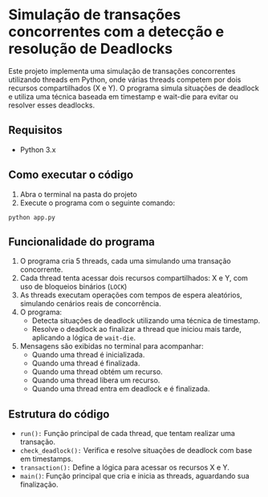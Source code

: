 # Simulação de transações concorrentes com a detecção e resolução de Deadlocks

Este projeto implementa uma simulação de transações concorrentes utilizando threads em Python, onde várias threads competem por dois recursos compartilhados (X e Y). O programa simula situações de deadlock e utiliza uma técnica baseada em timestamp e wait-die para evitar ou resolver esses deadlocks.

## Requisitos

- Python 3.x

## Como executar o código

1. Abra o terminal na pasta do projeto
2. Execute o programa com o seguinte comando:

```
python app.py
```

## Funcionalidade do programa

1. O programa cria 5 threads, cada uma simulando uma transação concorrente.
2. Cada thread tenta acessar dois recursos compartilhados: X e Y, com uso de bloqueios binários (`LOCK`)
3. As threads executam operações com tempos de espera aleatórios, simulando cenários reais de concorrência.
4. O programa:
   - Detecta situações de deadlock utilizando uma técnica de timestamp.
   - Resolve o deadlock ao finalizar a thread que iniciou mais tarde, aplicando a lógica de `wait-die`.
5. Mensagens são exibidas no terminal para acompanhar:
   - Quando uma thread é inicializada.
   - Quando uma thread é finalizada.
   - Quando uma thread obtém um recurso.
   - Quando uma thread libera um recurso.
   - Quando uma thread entra em deadlock e é finalizada.

## Estrutura do código

- `run():` Função principal de cada thread, que tentam realizar uma transação.
- `check_deadlock():` Verifica e resolve situações de deadlock com base em timestamps.
- `transaction():` Define a lógica para acessar os recursos X e Y.
- `main()`: Função principal que cria e inicia as threads, aguardando sua finalização.
